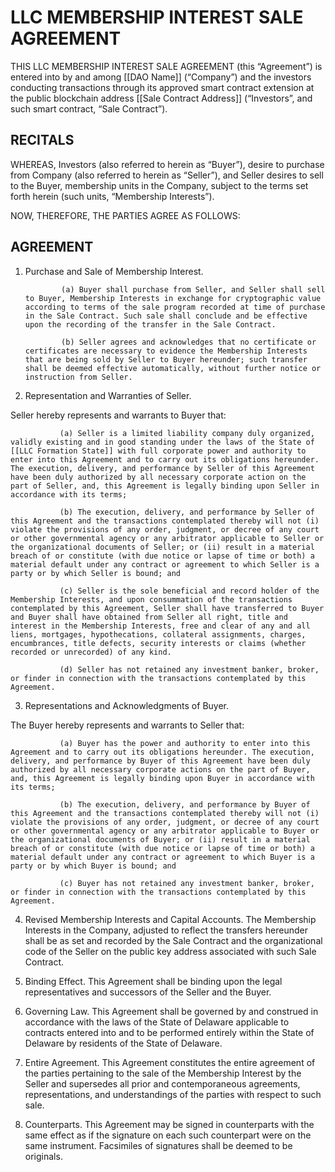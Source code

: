 
# LLC MEMBERSHIP INTEREST SALE AGREEMENT

THIS LLC MEMBERSHIP INTEREST SALE AGREEMENT (this “Agreement”) is entered into by and among [[DAO Name]] (“Company”) and the investors conducting transactions through its approved smart contract extension at the public blockchain address [[Sale Contract Address]] (“Investors”, and such smart contract, “Sale Contract”).

## RECITALS

WHEREAS, Investors (also referred to herein as “Buyer”), desire to purchase from Company (also referred to herein as “Seller”), and Seller desires to sell to the Buyer, membership units in the Company, subject to the terms set forth herein (such units, “Membership Interests”).

NOW, THEREFORE, THE PARTIES AGREE AS FOLLOWS:

## AGREEMENT

1. Purchase and Sale of Membership Interest.

               (a) Buyer shall purchase from Seller, and Seller shall sell to Buyer, Membership Interests in exchange for cryptographic value according to terms of the sale program recorded at time of purchase in the Sale Contract. Such sale shall conclude and be effective upon the recording of the transfer in the Sale Contract.

               (b) Seller agrees and acknowledges that no certificate or certificates are necessary to evidence the Membership Interests that are being sold by Seller to Buyer hereunder; such transfer shall be deemed effective automatically, without further notice or instruction from Seller.

2. Representation and Warranties of Seller. 

Seller hereby represents and warrants to Buyer that:

               (a) Seller is a limited liability company duly organized, validly existing and in good standing under the laws of the State of [[LLC Formation State]] with full corporate power and authority to enter into this Agreement and to carry out its obligations hereunder. The execution, delivery, and performance by Seller of this Agreement have been duly authorized by all necessary corporate action on the part of Seller, and, this Agreement is legally binding upon Seller in accordance with its terms;

               (b) The execution, delivery, and performance by Seller of this Agreement and the transactions contemplated thereby will not (i) violate the provisions of any order, judgment, or decree of any court or other governmental agency or any arbitrator applicable to Seller or the organizational documents of Seller; or (ii) result in a material breach of or constitute (with due notice or lapse of time or both) a material default under any contract or agreement to which Seller is a party or by which Seller is bound; and

               (c) Seller is the sole beneficial and record holder of the Membership Interests, and upon consummation of the transactions contemplated by this Agreement, Seller shall have transferred to Buyer and Buyer shall have obtained from Seller all right, title and interest in the Membership Interests, free and clear of any and all liens, mortgages, hypothecations, collateral assignments, charges, encumbrances, title defects, security interests or claims (whether recorded or unrecorded) of any kind.

               (d) Seller has not retained any investment banker, broker, or finder in connection with the transactions contemplated by this Agreement.

3. Representations and Acknowledgments of Buyer. 

The Buyer hereby represents and warrants to Seller that:

               (a) Buyer has the power and authority to enter into this Agreement and to carry out its obligations hereunder. The execution, delivery, and performance by Buyer of this Agreement have been duly authorized by all necessary corporate actions on the part of Buyer, and, this Agreement is legally binding upon Buyer in accordance with its terms;

               (b) The execution, delivery, and performance by Buyer of this Agreement and the transactions contemplated thereby will not (i) violate the provisions of any order, judgment, or decree of any court or other governmental agency or any arbitrator applicable to Buyer or the organizational documents of Buyer; or (ii) result in a material breach of or constitute (with due notice or lapse of time or both) a material default under any contract or agreement to which Buyer is a party or by which Buyer is bound; and

               (c) Buyer has not retained any investment banker, broker, or finder in connection with the transactions contemplated by this Agreement.

 4. Revised Membership Interests and Capital Accounts. The Membership Interests in the Company, adjusted to reflect the transfers hereunder shall be as set and recorded by the Sale Contract and the organizational code of the Seller on the public key address associated with such Sale Contract.

 5. Binding Effect. This Agreement shall be binding upon the legal representatives and successors of the Seller and the Buyer.

 6. Governing Law. This Agreement shall be governed by and construed in accordance with the laws of the State of Delaware applicable to contracts entered into and to be performed entirely within the State of Delaware by residents of the State of Delaware.

 7. Entire Agreement. This Agreement constitutes the entire agreement of the parties pertaining to the sale of the Membership Interest by the Seller and supersedes all prior and contemporaneous agreements, representations, and understandings of the parties with respect to such sale.

 8. Counterparts. This Agreement may be signed in counterparts with the same effect as if the signature on each such counterpart were on the same instrument. Facsimiles of signatures shall be deemed to be originals.
